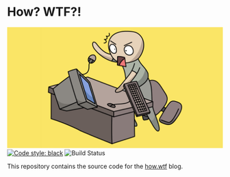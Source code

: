 # How? WTF?!

![logo](./content/images/cover.png)
[![Code style: black](https://img.shields.io/badge/code%20style-black-000000.svg)](https://github.com/psf/black)
![Build Status](https://codebuild.us-east-1.amazonaws.com/badges?uuid=eyJlbmNyeXB0ZWREYXRhIjoiZmFlNjFkd2s0T1VUREhSbWxDOTUwTVJaNHhwYXl5SnRQd0lJRkZLUndWMW5NQk5JN2ZKYmpraUpteko4b1dHR0ltYWRPdWQzaGgvNVhQTlQrRTNCZXhjPSIsIml2UGFyYW1ldGVyU3BlYyI6IktEMVNKYjhZc2RqTzRhak8iLCJtYXRlcmlhbFNldFNlcmlhbCI6MX0%3D&branch=main)

This repository contains the source code for the [how.wtf](https://how.wtf) blog. 